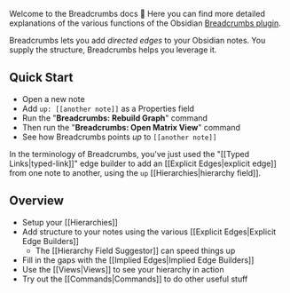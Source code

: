 Welcome to the Breadcrumbs docs 🍞 Here you can find more detailed explanations of the various functions of the Obsidian [Breadcrumbs plugin](https://github.com/SkepticMystic/breadcrumbs).

Breadcrumbs lets you add _directed edges_ to your Obsidian notes. You supply the structure, Breadcrumbs helps you leverage it.

## Quick Start

- Open a new note
- Add `up: [[another note]]` as a Properties field
- Run the "**Breadcrumbs: Rebuild Graph**" command
- Then run the "**Breadcrumbs: Open Matrix View**" command
- See how Breadcrumbs points _up_ to `[[another note]]`

In the terminology of Breadcrumbs, you've just used the "[[Typed Links|typed-link]]" edge builder to add an [[Explicit Edges|explicit edge]] from one note to another, using the `up` [[Hierarchies|hierarchy field]].

## Overview

- Setup your [[Hierarchies]]
- Add structure to your notes using the various [[Explicit Edges|Explicit Edge Builders]]
  - The [[Hierarchy Field Suggestor]] can speed things up
- Fill in the gaps with the [[Implied Edges|Implied Edge Builders]]
- Use the [[Views|Views]] to see your hierarchy in action
- Try out the [[Commands|Commands]] to do other useful stuff
